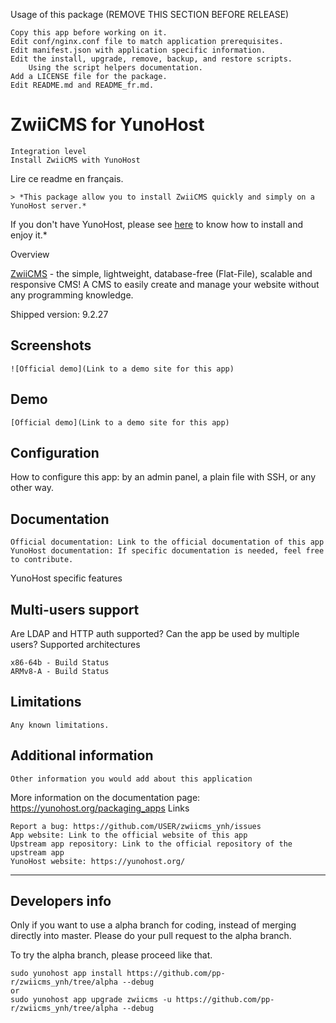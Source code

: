 Usage of this package (REMOVE THIS SECTION BEFORE RELEASE)

    Copy this app before working on it.
    Edit conf/nginx.conf file to match application prerequisites.
    Edit manifest.json with application specific information.
    Edit the install, upgrade, remove, backup, and restore scripts.
        Using the script helpers documentation.
    Add a LICENSE file for the package.
    Edit README.md and README_fr.md.

# ZwiiCMS for YunoHost

    Integration level
    Install ZwiiCMS with YunoHost

Lire ce readme en français.

    > *This package allow you to install ZwiiCMS quickly and simply on a YunoHost server.*
If you don't have YunoHost, please see [here](https://yunohost.org/#/install) to know how to install and enjoy it.*
    
Overview

[ZwiiCMS](https://zwiicms.com) - the simple, lightweight, database-free (Flat-File), scalable and responsive CMS!
A CMS to easily create and manage your website without any programming knowledge.


Shipped version: 9.2.27

## Screenshots

    ![Official demo](Link to a demo site for this app)

## Demo

    [Official demo](Link to a demo site for this app)

## Configuration

How to configure this app: by an admin panel, a plain file with SSH, or any other way.

## Documentation

    Official documentation: Link to the official documentation of this app
    YunoHost documentation: If specific documentation is needed, feel free to contribute.

YunoHost specific features

## Multi-users support

Are LDAP and HTTP auth supported? Can the app be used by multiple users?
Supported architectures

    x86-64b - Build Status
    ARMv8-A - Build Status

## Limitations

    Any known limitations.

## Additional information

    Other information you would add about this application

More information on the documentation page:
https://yunohost.org/packaging_apps
Links

    Report a bug: https://github.com/USER/zwiicms_ynh/issues
    App website: Link to the official website of this app
    Upstream app repository: Link to the official repository of the upstream app
    YunoHost website: https://yunohost.org/

---

Developers info
----------------

Only if you want to use a alpha branch for coding, instead of merging directly into master. Please do your pull request to the alpha branch.

To try the alpha branch, please proceed like that.

    sudo yunohost app install https://github.com/pp-r/zwiicms_ynh/tree/alpha --debug
    or
    sudo yunohost app upgrade zwiicms -u https://github.com/pp-r/zwiicms_ynh/tree/alpha --debug
